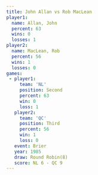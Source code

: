 ```yaml
---
title: John Allan vs Rob MacLean
player1:            
  name: Allan, John 
  percent: 63       
  wins: 0           
  losses: 1         
player2:            
  name: MacLean, Rob
  percent: 56       
  wins: 1           
  losses: 0         
games:
 - player1:          
     team: 'NL'      
     position: Second
     percent: 63     
     win: 0          
     loss: 1         
   player2:         
     team: 'QC'     
     position: Third
     percent: 56    
     win: 1         
     loss: 0        
   event: Brier        
   year: 1985          
   draw: Round Robin(8)
   score: NL 6 - QC 9  
---
```

